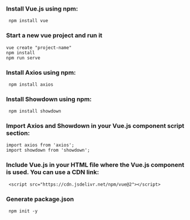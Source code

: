 ### Install Vue.js using npm:
```
 npm install vue
 ```
### Start a new vue project and run it
```
vue create "project-name"
npm install
npm run serve
```

### Install Axios using npm:
```
 npm install axios
 ```
### Install Showdown using npm:
```
 npm install showdown
 ```
### Import Axios and Showdown in your Vue.js component script section:
```
import axios from 'axios';
import showdown from 'showdown';
```

### Include Vue.js in your HTML file where the Vue.js component is used. You can use a CDN link:
```
 <script src="https://cdn.jsdelivr.net/npm/vue@2"></script>
 ```

### Generate package.json
```
 npm init -y
 ```

